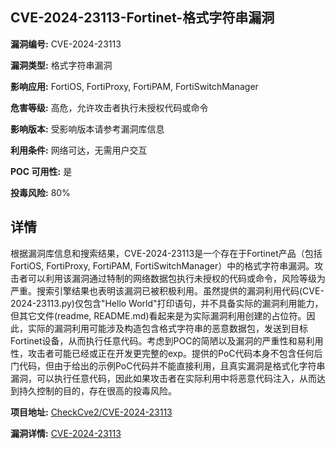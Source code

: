 ## CVE-2024-23113-Fortinet-格式字符串漏洞

**漏洞编号:** CVE-2024-23113

**漏洞类型:** 格式字符串漏洞

**影响应用:** FortiOS, FortiProxy, FortiPAM, FortiSwitchManager

**危害等级:** 高危，允许攻击者执行未授权代码或命令

**影响版本:** 受影响版本请参考漏洞库信息

**利用条件:** 网络可达，无需用户交互

**POC 可用性:** 是

**投毒风险:** 80%

## 详情

根据漏洞库信息和搜索结果，CVE-2024-23113是一个存在于Fortinet产品（包括FortiOS, FortiProxy, FortiPAM, FortiSwitchManager）中的格式字符串漏洞。攻击者可以利用该漏洞通过特制的网络数据包执行未授权的代码或命令，风险等级为严重。搜索引擎结果也表明该漏洞已被积极利用。虽然提供的漏洞利用代码(CVE-2024-23113.py)仅包含"Hello World"打印语句，并不具备实际的漏洞利用能力，但其它文件(readme, README.md)看起来是为实际漏洞利用创建的占位符。因此，实际的漏洞利用可能涉及构造包含格式字符串的恶意数据包，发送到目标Fortinet设备，从而执行任意代码。考虑到POC的简陋以及漏洞的严重性和易利用性，攻击者可能已经或正在开发更完整的exp。提供的PoC代码本身不包含任何后门代码，但由于给出的示例PoC代码并不能直接利用，且真实漏洞是格式化字符串漏洞，可以执行任意代码，因此如果攻击者在实际利用中将恶意代码注入，从而达到持久控制的目的，存在很高的投毒风险。

**项目地址:** [CheckCve2/CVE-2024-23113](https://github.com/CheckCve2/CVE-2024-23113)

**漏洞详情:** [CVE-2024-23113](https://nvd.nist.gov/vuln/detail/CVE-2024-23113)